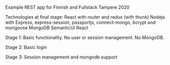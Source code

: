 Example REST app for Finnish and Fullstack Tampere 2020

Technologies at final stage:
React with router and redux (with thunk)
Nodejs with Express, express-session, passportjs, connect-mongo, bcrypt and mongoose
MongoDB
SemanticUI React

Stage 1:
Basic functionality. No user or session management. No MongoDB.

Stage 2:
Basic login

Stage 3:
Session management and mongodb support